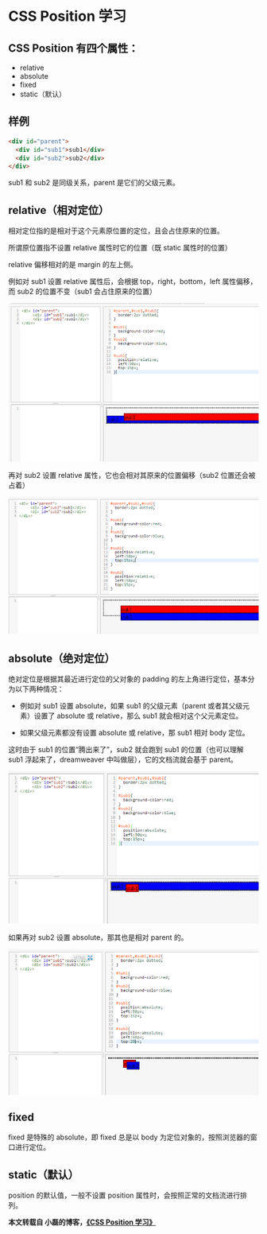 # CSS Position 学习

## CSS Position 有四个属性：

- relative
- absolute
- fixed
- static（默认）

## 样例

```html
<div id="parent">
  <div id="sub1">sub1</div>
  <div id="sub2">sub2</div>
</div>
```

sub1 和 sub2 是同级关系，parent 是它们的父级元素。

## relative（相对定位）

相对定位指的是相对于这个元素原位置的定位，且会占住原来的位置。

所谓原位置指不设置 relative 属性时它的位置（既 static 属性时的位置）

relative 偏移相对的是 margin 的左上侧。

例如对 sub1 设置 relative 属性后，会根据 top，right，bottom，left 属性偏移，而 sub2 的位置不变（sub1 会占住原来的位置）

![css position 图1](https://raw.githubusercontent.com/jiannei/images/main/images/202502211609850.png)

再对 sub2 设置 relative 属性，它也会相对其原来的位置偏移（sub2 位置还会被占着）

![css position 图2](https://raw.githubusercontent.com/jiannei/images/main/images/202502211610159.png)

## absolute（绝对定位）

绝对定位是根据其最近进行定位的父对象的 padding 的左上角进行定位，基本分为以下两种情况：

- 例如对 sub1 设置 absolute，如果 sub1 的父级元素（parent 或者其父级元素）设置了 absolute 或 relative，那么 sub1 就会相对这个父元素定位。

- 如果父级元素都没有设置 absolute 或 relative，那 sub1 相对 body 定位。

这时由于 sub1 的位置“腾出来了”，sub2 就会跑到 sub1 的位置（也可以理解 sub1 浮起来了，dreamweaver 中叫做层），它的文档流就会基于 parent。

![css position 图3](https://raw.githubusercontent.com/jiannei/images/main/images/202502211611809.png)

如果再对 sub2 设置 absolute，那其也是相对 parent 的。

![css position 图4](https://raw.githubusercontent.com/jiannei/images/main/images/202502211611056.png)

## fixed

fixed 是特殊的 absolute，即 fixed 总是以 body 为定位对象的，按照浏览器的窗口进行定位。

## static（默认）

position 的默认值，一般不设置 position 属性时，会按照正常的文档流进行排列。

**本文转载自 小磊的博客，<a href="http://www.xiaoleilu.com/css-position" rel="nofollow">《CSS Position 学习》</a>**
